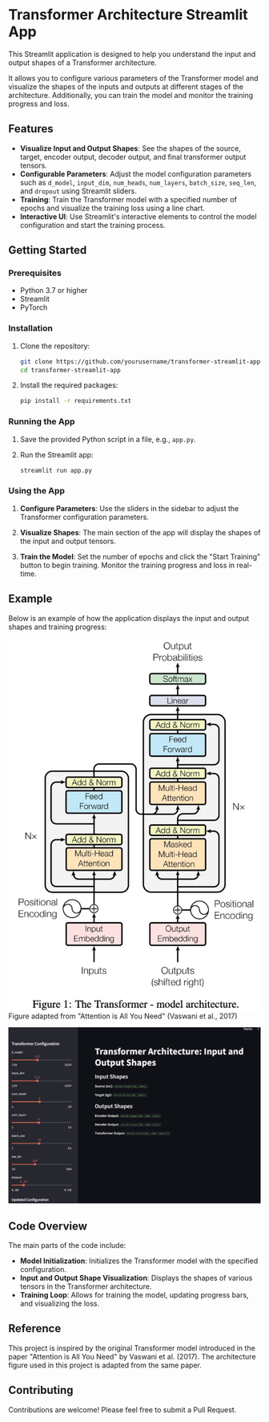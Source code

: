 # Transformer Architecture Streamlit App

This Streamlit application is designed to help you understand the input and output shapes of a Transformer architecture.

It allows you to configure various parameters of the Transformer model and visualize the shapes of the inputs and outputs at different stages of the architecture. Additionally, you can train the model and monitor the training progress and loss.

## Features

- **Visualize Input and Output Shapes**: See the shapes of the source, target, encoder output, decoder output, and final transformer output tensors.
- **Configurable Parameters**: Adjust the model configuration parameters such as `d_model`, `input_dim`, `num_heads`, `num_layers`, `batch_size`, `seq_len`, and `dropout` using Streamlit sliders.
- **Training**: Train the Transformer model with a specified number of epochs and visualize the training loss using a line chart.
- **Interactive UI**: Use Streamlit's interactive elements to control the model configuration and start the training process.

## Getting Started

### Prerequisites

- Python 3.7 or higher
- Streamlit
- PyTorch

### Installation

1. Clone the repository:

   ```sh
   git clone https://github.com/yourusername/transformer-streamlit-app.git
   cd transformer-streamlit-app
   ```

2. Install the required packages:
   ```sh
   pip install -r requirements.txt
   ```

### Running the App

1. Save the provided Python script in a file, e.g., `app.py`.

2. Run the Streamlit app:
   ```sh
   streamlit run app.py
   ```

### Using the App

1. **Configure Parameters**: Use the sliders in the sidebar to adjust the Transformer configuration parameters.

2. **Visualize Shapes**: The main section of the app will display the shapes of the input and output tensors.

3. **Train the Model**: Set the number of epochs and click the "Start Training" button to begin training. Monitor the training progress and loss in real-time.

## Example

Below is an example of how the application displays the input and output shapes and training progress:

![Transformer Architecture](model.png)
Figure adapted from "Attention is All You Need" (Vaswani et al., 2017)

![Example Screenshot](image.png)

## Code Overview

The main parts of the code include:

- **Model Initialization**: Initializes the Transformer model with the specified configuration.
- **Input and Output Shape Visualization**: Displays the shapes of various tensors in the Transformer architecture.
- **Training Loop**: Allows for training the model, updating progress bars, and visualizing the loss.

## Reference

This project is inspired by the original Transformer model introduced in the paper "Attention is All You Need" by Vaswani et al. (2017). The architecture figure used in this project is adapted from the same paper.

## Contributing

Contributions are welcome! Please feel free to submit a Pull Request.
